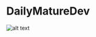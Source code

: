 # DailyMatureDev

![alt text](https://github.com/musmanrafiq/DailyMatureDev/blob/master/screenshots/first.png?raw=true)
